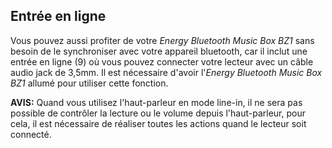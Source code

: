 ## Entrée en ligne

Vous pouvez aussi profiter de votre *Energy Bluetooth Music Box BZ1* sans besoin de le synchroniser avec votre appareil bluetooth, car il inclut une entrée en ligne (9) où vous pouvez connecter votre lecteur avec un câble audio jack de 3,5mm. Il est nécessaire d'avoir l'*Energy Bluetooth Music Box BZ1* allumé pour utiliser cette fonction.

**AVIS:** Quand vous utilisez l'haut-parleur en mode line-in, il ne sera pas possible de contrôler la lecture ou le volume depuis l'haut-parleur, pour cela, il est nécessaire de réaliser toutes les actions quand le lecteur soit connecté.
